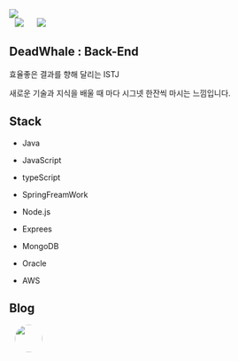 <img src="https://capsule-render.vercel.app/api?type=wave&color=auto&width=100%&height=300&section=header&text=DeadWhale&fontSize=90" />
<div>
    <img 
        src="https://hits.seeyoufarm.com/api/count/incr/badge.svg?url=https://github.com/Whale0928"
        style="height : auto; margin-left : 10px; margin-right : 10px;"/>
    <img 
        src="https://img.shields.io/github/followers/Whale0928?label=Whale%20Followers&style=social"
        style="height : auto; margin-left : 10px; margin-right : 10px;"/>
</div>

## DeadWhale : Back-End

효율좋은 결과를 향해 달리는 ISTJ 

새로운 기술과 지식을 배울 때 마다 시그넷 한잔씩 마시는 느낌입니다.

## Stack

- Java 
- JavaScript
- typeScript

- SpringFreamWork
- Node.js
-   Exprees

- MongoDB
- Oracle

- AWS

## Blog
<a href="https://velog.io/@disdos0928">
    <img  src="https://velog.velcdn.com/images/kim-mg/post/b6928585-e245-4e5f-b878-0bbf278e5886/velog_logo.png" 
       style="witdh:100px; height : 50px; border-radius : 25px; margin-left : 10px; margin-right : 10px; "/>
</a>
